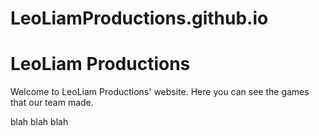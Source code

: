 # LeoLiamProductions.github.io
<!doctype html>
<html>
<head>
<meta charset="utf-8">
<title>LeoLiam Productions</title>
<style type="text/css">
@import url("../css/LeoLiam Productions.css");
@import url("../css/new 1.d")
</style>
</head>
<body>
	<h1>LeoLiam Productions</h1>
	<p>Welcome to LeoLiam Productions' website. Here you can see the games that our team made.</p>
	<p>blah blah blah</p>
</body>
</html>

